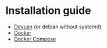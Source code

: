 # Installation guide

* [Devuan](devuan.md) (or debian without systemd)
* [Docker](docker.md)
* [Docker Compose](docker-compose.md)

